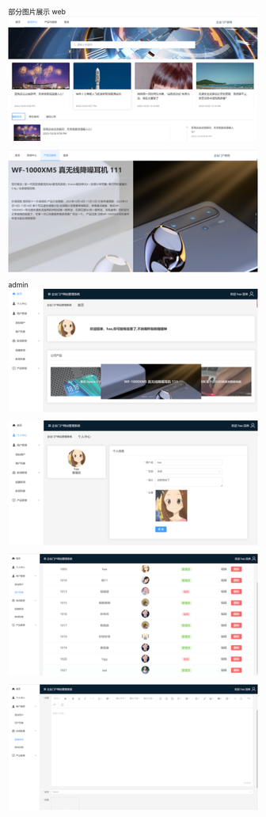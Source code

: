 部分图片展示
web
![Alt text](image.png)

![Alt text](image-2.png)

admin
![Alt text](image-1.png)

![Alt text](image-3.png)

![Alt text](image-4.png)

![Alt text](image-5.png)
